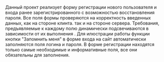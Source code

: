 Данный проект реализует форму регистрации нового пользователя и входа ранее зарегистрированного с возможностью восстановления пароля.
Все поля формы проверяются на корректность введенных данных, как на стороне клинта. так и на стороне сервера. 
Требования, предъявляемые к каждому полю динамически подсвечиваются в зависимости от их выполнения . 
Для илюстрации работы функции кнопки "Запомнить меня" в форме входа на сайт автоматически заполняются поля логина и пароля.
В форме регистрации находятся только самые необходимые и информативные поля, все они обязательны для заполнения.
